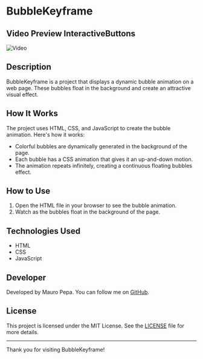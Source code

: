 # BubbleKeyframe

## Video Preview InteractiveButtons
![Video](./preview.gif)

## Description

BubbleKeyframe is a project that displays a dynamic bubble animation on a web page. These bubbles float in the background and create an attractive visual effect.

## How It Works

The project uses HTML, CSS, and JavaScript to create the bubble animation. Here's how it works:

- Colorful bubbles are dynamically generated in the background of the page.
- Each bubble has a CSS animation that gives it an up-and-down motion.
- The animation repeats infinitely, creating a continuous floating bubbles effect.

## How to Use

1. Open the HTML file in your browser to see the bubble animation.
2. Watch as the bubbles float in the background of the page.

## Technologies Used

- HTML
- CSS
- JavaScript

## Developer

Developed by Mauro Pepa. You can follow me on [GitHub](https://github.com/PEPAXD).

## License

This project is licensed under the MIT License. See the [LICENSE](LICENSE) file for more details.

---

Thank you for visiting BubbleKeyframe!
